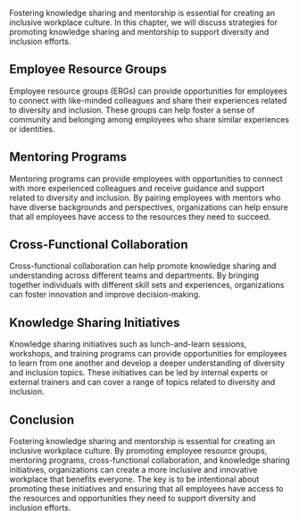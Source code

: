 
Fostering knowledge sharing and mentorship is essential for creating an inclusive workplace culture. In this chapter, we will discuss strategies for promoting knowledge sharing and mentorship to support diversity and inclusion efforts.

Employee Resource Groups
------------------------

Employee resource groups (ERGs) can provide opportunities for employees to connect with like-minded colleagues and share their experiences related to diversity and inclusion. These groups can help foster a sense of community and belonging among employees who share similar experiences or identities.

Mentoring Programs
------------------

Mentoring programs can provide employees with opportunities to connect with more experienced colleagues and receive guidance and support related to diversity and inclusion. By pairing employees with mentors who have diverse backgrounds and perspectives, organizations can help ensure that all employees have access to the resources they need to succeed.

Cross-Functional Collaboration
------------------------------

Cross-functional collaboration can help promote knowledge sharing and understanding across different teams and departments. By bringing together individuals with different skill sets and experiences, organizations can foster innovation and improve decision-making.

Knowledge Sharing Initiatives
-----------------------------

Knowledge sharing initiatives such as lunch-and-learn sessions, workshops, and training programs can provide opportunities for employees to learn from one another and develop a deeper understanding of diversity and inclusion topics. These initiatives can be led by internal experts or external trainers and can cover a range of topics related to diversity and inclusion.

Conclusion
----------

Fostering knowledge sharing and mentorship is essential for creating an inclusive workplace culture. By promoting employee resource groups, mentoring programs, cross-functional collaboration, and knowledge sharing initiatives, organizations can create a more inclusive and innovative workplace that benefits everyone. The key is to be intentional about promoting these initiatives and ensuring that all employees have access to the resources and opportunities they need to support diversity and inclusion efforts.
